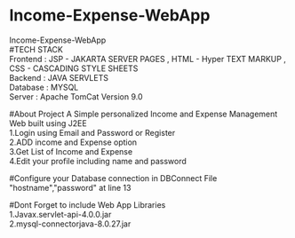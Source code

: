 # Income-Expense-WebApp
Income-Expense-WebApp                 
#TECH STACK          
Frontend : JSP - JAKARTA SERVER PAGES  , HTML - Hyper TEXT MARKUP , CSS - CASCADING STYLE SHEETS  
Backend  : JAVA SERVLETS  
Database : MYSQL  
Server   : Apache TomCat Version 9.0

#About Project 
A Simple personalized Income and Expense Management Web built using J2EE  
1.Login using Email and Password or Register  
2.ADD income and Expense option   
3.Get List of Income and Expense    
4.Edit your profile including name and password  
 
#Configure your Database connection in DBConnect File
"hostname","password" at line 13  

#Dont Forget to include Web App Libraries  
1.Javax.servlet-api-4.0.0.jar  
2.mysql-connectorjava-8.0.27.jar
